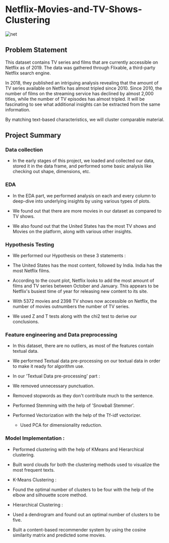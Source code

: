 # Netflix-Movies-and-TV-Shows-Clustering
![net](https://github.com/Sid-9823/Netflix-Movies-and-TV-Shows-Clustering/assets/125801958/b31ddbfb-a819-452e-aaa6-ff3d82f7a058)


<H2>Problem Statement</H2>

This dataset contains TV series and films that are currently accessible on Netflix as of 2019. The data was gathered through Flixable, a third-party Netflix search engine.

In 2018, they published an intriguing analysis revealing that the amount of TV series available on Netflix has almost tripled since 2010. Since 2010, the number of films on the streaming service has declined by almost 2,000 titles, while the number of TV episodes has almost tripled. It will be fascinating to see what additional insights can be extracted from the same information.

By matching text-based characteristics, we will cluster comparable material.

<H2>Project Summary</H2>

<H3>Data collection</H3>

* In the early stages of this project, we loaded and collected our data, stored it in the data frame, and performed some basic analysis like checking out shape, dimensions, etc.

<H3>EDA</H3>

* In the EDA part, we performed analysis on each and every column to deep-dive into underlying insights by using various types of plots.

* We found out that there are more movies in our dataset as compared to TV shows.

* We also found out that the United States has the most TV shows and Movies on the platform, along with various other insights.

<H3>Hypothesis Testing</H3>

* We performed our Hypothesis on these 3 statements :

 * The United States has the most content, followed by India. India has the most Netflix films.

 * According to the count plot, Netflix looks to add the most amount of films and TV series between October and January. This appears to be Netflix's busiest time of year for releasing new content to its site.

 * With 5372 movies and 2398 TV shows now accessible on Netflix, the number of movies outnumbers the number of TV series.

* We used Z and T tests along with the chi2 test to derive our conclusions.

<H3>Feature engineering and Data preprocessing</H3>

* In this dataset, there are no outliers, as most of the features contain textual data.

* We performed Textual data pre-processing on our textual data in order to make it ready for algorithm use.

* In our 'Textual Data pre-processing' part :
 
 * We removed unnecessary punctuation.

 * Removed stopwords as they don't contribute much to the sentence.
   
 * Performed Stemming with the help of 'Snowball Stemmer'.
   
 * Performed Vectorization with the help of the Tf-idf vectorizer.

   * Used PCA for dimensionality reduction.

<H3>Model Implementation :</H3>

* Performed clustering with the help of KMeans and Hierarchical clustering.

* Built word clouds for both the clustering methods used to visualize the most frequent texts.

 * K-Means Clustering :
   
  * Found the optimal number of clusters to be four with the help of the elbow and silhouette score method.

 * Hierarchical Clustering :

  * Used a dendrogram and found out an optimal number of clusters to be five.

* Built a content-based recommender system by using the cosine similarity matrix and predicted some movies.
